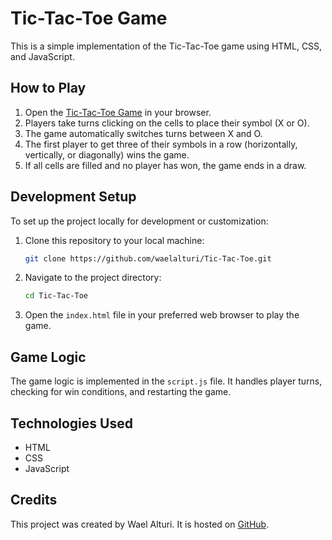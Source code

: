 # Tic-Tac-Toe Game

This is a simple implementation of the Tic-Tac-Toe game using HTML, CSS, and JavaScript.

## How to Play

1. Open the [Tic-Tac-Toe Game](https://waelalturi.github.io/Tic-Tac-Toe/) in your browser.
2. Players take turns clicking on the cells to place their symbol (X or O).
3. The game automatically switches turns between X and O.
4. The first player to get three of their symbols in a row (horizontally, vertically, or diagonally) wins the game.
5. If all cells are filled and no player has won, the game ends in a draw.

## Development Setup

To set up the project locally for development or customization:

1. Clone this repository to your local machine:

    ```bash
    git clone https://github.com/waelalturi/Tic-Tac-Toe.git
    ```

2. Navigate to the project directory:

    ```bash
    cd Tic-Tac-Toe
    ```

3. Open the `index.html` file in your preferred web browser to play the game.

## Game Logic

The game logic is implemented in the `script.js` file. It handles player turns, checking for win conditions, and restarting the game.

## Technologies Used

- HTML
- CSS
- JavaScript

## Credits

This project was created by Wael Alturi. It is hosted on [GitHub](https://github.com/waelalturi).
